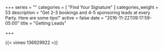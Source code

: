 +++
series = ""
categories = [
  "Find Your Signature"
]
categories_weight = 53
description = "Get 2-3 bookings and 4-5 sponsoring leads at every Party. Here are some tips!"
active = false
date = "2016-11-22T09:17:59-05:00"
title = "Getting Leads"

+++

{{< vimeo 136929922 >}}
